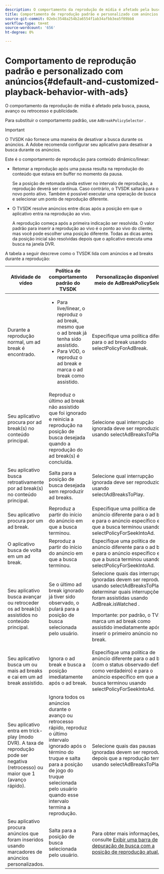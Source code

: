 ```yaml
---
description: O comportamento da reprodução de mídia é afetado pela busca, pausa, avanço ou retrocesso e publicidade.
title: Comportamento de reprodução padrão e personalizado com anúncios
source-git-commit: 02ebc3548a254b2a6554f1ab34afbb3ea5f09bb8
workflow-type: tm+mt
source-wordcount: '656'
ht-degree: 0%

---
```


# Comportamento de reprodução padrão e personalizado com anúncios{#default-and-customized-playback-behavior-with-ads}

O comportamento da reprodução de mídia é afetado pela busca, pausa, avanço ou retrocesso e publicidade.

Para substituir o comportamento padrão, use `AdBreakPolicySelector` .

>[!IMPORTANT]
>
>O TVSDK não fornece uma maneira de desativar a busca durante os anúncios. A Adobe recomenda configurar seu aplicativo para desativar a busca durante os anúncios.

Este é o comportamento de reprodução para conteúdo dinâmico/linear:

* Retomar a reprodução após uma pausa resulta na reprodução do conteúdo que estava em buffer no momento da pausa.

  Se a posição de retomada ainda estiver no intervalo de reprodução, a reprodução deverá ser contínua. Caso contrário, o TVSDK saltará para o novo ponto ativo. Também é possível executar uma operação de busca e selecionar um ponto de reprodução diferente.
* O TVSDK resolve anúncios entre dicas após a posição em que o aplicativo entra na reprodução ao vivo.

  A reprodução começa após a primeira indicação ser resolvida. O valor padrão para inserir a reprodução ao vivo é o ponto ao vivo do cliente, mas você pode escolher uma posição diferente. Todas as dicas antes da posição inicial são resolvidas depois que o aplicativo executa uma busca na janela DVR.

A tabela a seguir descreve como o TVSDK lida com anúncios e ad breaks durante a reprodução:

<table id="table_466538B1C2A646B89EB4F9AA111203BE"> 
 <thead> 
  <tr> 
   <th colname="col1" class="entry"> Atividade de vídeo </th> 
   <th colname="col2" class="entry"> Política de comportamento padrão do TVSDK </th> 
   <th colname="col3" class="entry">Personalização disponível por meio de <span class="codeph"> AdBreakPolicySelector </span> </th> 
  </tr>
 </thead>
 <tbody> 
  <tr> 
   <td colname="col1"> Durante a reprodução normal, um ad break é encontrado. </td> 
   <td colname="col2"> 
    <ul id="ul_10D2638676EA4ADDA718E61BD4FDC1D2"> 
     <li id="li_D5CC30F063934C738971E2E8AF00C137"> Para live/linear, o reproduz o ad break, mesmo que o ad break já tenha sido assistido. </li> 
     <li id="li_D962C0938DA74186AE99D117E5A74E38">Para VOD, o reproduz o ad break e marca o ad break como assistido. </li> 
    </ul> </td> 
   <td colname="col3">Especifique uma política diferente para o ad break usando <span class="codeph"> selectPolicyForAdBreak</span>. </td> 
  </tr> 
  <tr> 
   <td colname="col1"> Seu aplicativo procura por ad break(s) no conteúdo principal. </td> 
   <td colname="col2"> Reproduz o último ad break não assistido que foi ignorado e reinicia a reprodução na posição de busca desejada quando a reprodução do ad break(s) é concluída. </td> 
   <td colname="col3">Selecione qual interrupção ignorada deve ser reproduzida usando <span class="codeph"> selectAdBreaksToPlay</span>. </td> 
  </tr> 
  <tr> 
   <td colname="col1"> Seu aplicativo busca retroativamente por ad break(s) no conteúdo principal. </td> 
   <td colname="col2"> Salta para a posição de busca desejada sem reproduzir ad breaks. </td> 
   <td colname="col3">Selecione qual interrupção ignorada deve ser reproduzida usando <span class="codeph"> selectAdBreaksToPlay</span>.                      </td> 
  </tr> 
  <tr> 
   <td colname="col1"> Seu aplicativo procura por um ad break. </td> 
   <td colname="col2"> Reproduz a partir do início do anúncio em que a busca terminou. </td> 
   <td colname="col3">Especifique uma política de anúncio diferente para o ad break e para o anúncio específico em que a busca terminou usando <span class="codeph"> selectPolicyForSeekIntoAd</span>. </td> 
  </tr> 
  <tr> 
   <td colname="col1"> O aplicativo busca de volta em um ad break. </td> 
   <td colname="col2"> Reproduz a partir do início do anúncio em que a busca terminou. </td> 
   <td colname="col3">Especifique uma política de anúncio diferente para o ad break e para o anúncio específico em que a busca terminou usando <span class="codeph"> selectPolicyForSeekIntoAd</span>. </td> 
  </tr> 
  <tr> 
   <td colname="col1"> Seu aplicativo busca avançar ou retroceder os ad break(s) assistidos no conteúdo principal. </td> 
   <td colname="col2"> Se o último ad break ignorado já tiver sido observado, o pulará para a posição de busca selecionada pelo usuário. </td> 
   <td colname="col3">Selecione quais das interrupções ignoradas devem ser reproduzidas usando <span class="codeph"> selectAdBreaksToPlay</span> e determinar quais interrupções já foram assistidas usando <span class="codeph"> AdBreak.isWatched</span> . <p>Importante: por padrão, o TVSDK marca um ad break como assistido imediatamente após inserir o primeiro anúncio no ad break. </p> </td> 
  </tr> 
  <tr> 
   <td colname="col1"> Seu aplicativo busca um ou mais ad breaks e cai em um ad break assistido. </td> 
   <td colname="col2"> Ignora o ad break e busca a posição imediatamente após o ad break. </td> 
   <td colname="col3">Especifique uma política de anúncio diferente para o ad break (com o status observado definido como verdadeiro) e para o anúncio específico em que a busca terminou usando <span class="codeph"> selectPolicyForSeekIntoAd</span>. </td> 
  </tr> 
  <tr> 
   <td colname="col1"> Seu aplicativo entra em trick-play (modo DVR). A taxa de reprodução pode ser negativa (retrocesso) ou maior que 1 (avanço rápido). </td> 
   <td colname="col2"> Ignora todos os anúncios durante o avanço ou retrocesso rápido, reproduz o último intervalo ignorado após o término do truque e salta para a posição de jogo do truque selecionada pelo usuário quando esse intervalo termina a reprodução. </td> 
   <td colname="col3">Selecione quais das pausas ignoradas devem ser reproduzidas depois que a reprodução terminar usando <span class="codeph"> selectAdBreaksToPlay</span>. </td> 
  </tr> 
  <tr> 
   <td colname="col1"> Seu aplicativo procura anúncios que foram inseridos usando marcadores de anúncios personalizados. </td> 
   <td colname="col2"> Salta para a posição de busca selecionada pelo usuário. </td> 
   <td colname="col3">Para obter mais informações, consulte <a href="../../tvsdk-2.7-for-android/content-playback-options/ui-configure/t-psdk-android-2.7-ui-seek-scrub-bar-display.md" format="dita" scope="local"> Exibir uma barra de depuração de busca com a posição de reprodução atual...</a> </td> 
  </tr> 
 </tbody> 
</table>
